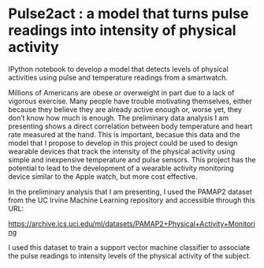 # Pulse2act : a model that turns pulse readings into intensity of physical activity

IPython notebook to develop a model that detects levels of physical activities using pulse and temperature 
readings from a smartwatch. 

Millions of Americans are obese or overweight in part due to a lack of vigorous exercise. Many people have trouble 
motivating themselves,  either because they believe they are already active enough or, worse yet, they don’t know 
how much is enough. The preliminary data analysis I am presenting shows a direct correlation between body temperature 
and heart rate measured at the hand. This is important, becasue this data and the model that I propose to develop 
in this project could be used to design wearable devices that track the intensity of the physical activity using simple
and inexpensive temperature and pulse sensors. This project has the potential to lead to the development of a wearable 
activity monitoring device similar to the Apple watch, but more cost effective.

In the preliminary analysis that I am presenting, I used the PAMAP2 dataset from the UC Irvine Machine Learning 
repository and accessible through this URL:

https://archive.ics.uci.edu/ml/datasets/PAMAP2+Physical+Activity+Monitoring

I used this dataset to train a support vector machine classifier to associate the pulse readings to
intensity levels of the physical activity of the subject.
